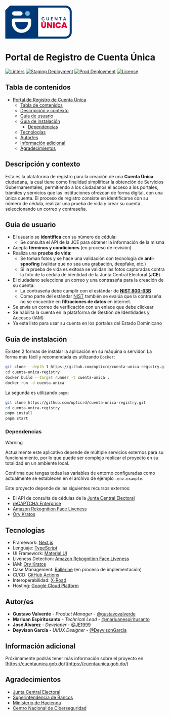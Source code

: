 ![logo-cuenta-unica.svg](public/assets/logo.svg)

# Portal de Registro de Cuenta Única

[![Linters](https://github.com/opticrd/cuenta-unica-registry/actions/workflows/ci-check-linters.yml/badge.svg)](https://github.com/opticrd/cuenta-unica-registry/actions/workflows/ci-check-linters.yml)
[![Staging Deployment](https://github.com/opticrd/cuenta-unica-registry/actions/workflows/cd-deploy-to-test.yml/badge.svg)](https://github.com/opticrd/cuenta-unica-registry/actions/workflows/cd-deploy-to-test.yml)
[![Prod Deployment](https://github.com/opticrd/cuenta-unica-registry/actions/workflows/cd-deploy-to-prod.yml/badge.svg)](https://github.com/opticrd/cuenta-unica-registry/actions/workflows/cd-deploy-to-prod.yml)
[![License](https://img.shields.io/github/license/opticrd/cuenta-unica-registry?style&color=blue)](LICENSE)

## Tabla de contenidos

- [Portal de Registro de Cuenta Única](#portal-de-registro-de-cuenta-única)
  - [Tabla de contenidos](#tabla-de-contenidos)
  - [Descripción y contexto](#descripción-y-contexto)
  - [Guía de usuario](#guía-de-usuario)
  - [Guía de instalación](#guía-de-instalación)
    - [Dependencias](#dependencias)
  - [Tecnologías](#tecnologías)
  - [Autor/es](#autores)
  - [Información adicional](#información-adicional)
  - [Agradecimientos](#agradecimientos)

## Descripción y contexto

Esta es la plataforma de registro para la creación de una **Cuenta Única** ciudadana, la cual tiene como finalidad simplificar la obtención de Servicios Gubernamentales, permitiendo a los ciudadanos el acceso a los portales, trámites y servicios que las instituciones ofrezcan de forma digital, con una única cuenta. El proceso de registro consiste en identificarse con su número de cédula, realizar una prueba de vida y crear su cuenta seleccionando un correo y contraseña.

## Guía de usuario

- El usuario se **identifica** con su número de cédula:
  - Se consulta el API de la JCE para obtener la información de la misma
- Acepta **términos y condiciones** (en proceso de revisión)
- Realiza una **prueba de vida**:
  - Se toman fotos y se hace una validación con tecnología de **anti-spoofing** (validar que no sea una grabación, deepfake, etc.)
  - Si la prueba de vida es exitosa se validan las fotos capturadas contra la foto de la cédula de identidad de la Junta Central Electoral (**JCE**).
- El ciudadano selecciona un correo y una contraseña para la creación de su cuenta:
  - La contraseña debe cumplir con el estándar de [**NIST 800-63B**](https://pages.nist.gov/800-63-3/sp800-63b.html)
  - Como parte del estándar [NIST](https://pages.nist.gov/800-63-3/sp800-63b.html) también se evalúa que la contraseña no se encuentre en **filtraciones de datos** en internet.
- Se envía un correo de verificación con un enlace que debe clickear
- Se habilita la cuenta en la plataforma de Gestión de Identidades y Accesos (IAM)
- Ya está listo para usar su cuenta en los portales del Estado Dominicano

## Guía de instalación

Existen 2 formas de instalar la aplicación en su máquina o servidor. La forma más fácil y recomendada es utilizando `Docker`:

```bash
git clone --depth 1 https://github.com/opticrd/cuenta-unica-registry.git
cd cuenta-unica-registry
docker build --target runner -t cuenta-unica .
docker run -d cuenta-unica
```

La segunda es utilizando `pnpm`:

```bash
git clone https://github.com/opticrd/cuenta-unica-registry.git
cd cuenta-unica-registry
pnpm install
pnpm start
```

### Dependencias

> [!WARNING]
> Actualmente este aplicativo depende de múltiple servicios externos para su funcionamiento, por lo que puede ser complejo replicar el proyecto en su totalidad en un ambiente local.

Confirma que tengas todas las variables de entorno configuradas como actualmente se establecen en el archivo de ejemplo `.env.example`.

Este proyecto depende de las siguientes recursos externos:

- El API de consulta de cédulas de la [Junta Central Electoral](https://jce.gob.do/)
- [reCAPTCHA Enterprise](https://cloud.google.com/recaptcha-enterprise)
- [Amazon Rekognition Face Liveness](https://aws.amazon.com/rekognition/face-liveness/)
- [Ory Kratos](https://www.ory.sh/kratos/)

## Tecnologías

- Framework: [Next.js](https://nextjs.org/)
- Lenguaje: [TypeScript](https://www.typescriptlang.org/)
- UI Framework: [Material UI](https://material-ui.com/)
- Liveness Detection: [Amazon Rekognition Face Liveness](https://aws.amazon.com/rekognition/face-liveness/)
- IAM: [Ory Kratos](https://www.ory.sh/kratos/)
- Case Management: [Ballerine](https://ballerine.com/) (en proceso de implementación)
- CI/CD: [GitHub Actions](https://github.com/features/actions)
- Interoperabilidad: [X-Road](https://x-road.global/)
- Hosting: [Google Cloud Platform](https://cloud.google.com/)

## Autor/es

- **Gustavo Valverde** - _Product Manager_ - [@gustavovalverde](https://github.com/gustavovalverde)
- **Marluan Espiritusanto** - *Technical Lead* - [@marluanespiritusanto](https://github.com/marluanespiritusanto)
- **José Álvarez** - *Developer* - [@JE1999](https://github.com/JE1999)
- **Deyvison García** - _UI/UX Designer_ - [@DeyvisonGarcia](https://github.com/DeyvisonGarcia)

## Información adicional

Próximamente podrás tener más información sobre el proyecto en [https://cuentaunica.gob.do/](https://cuentaunica.gob.do/)

## Agradecimientos

- [Junta Central Electoral](https://jce.gob.do/)
- [Superintendencia de Bancos](https://www.sib.gob.do/)
- [Ministerio de Hacienda](https://www.hacienda.gob.do/)
- [Centro Nacional de Ciberseguridad](https://cncs.gob.do/)
